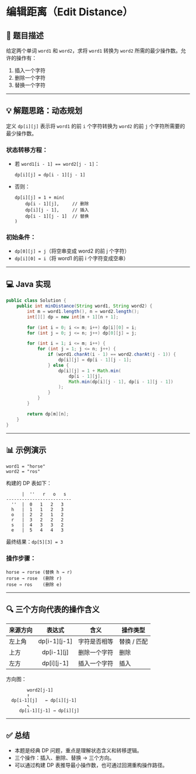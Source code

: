 
# 编辑距离（Edit Distance）

## 📌 题目描述

给定两个单词 `word1` 和 `word2`，求将 `word1` 转换为 `word2` 所需的最少操作数。允许的操作有：

1. 插入一个字符
2. 删除一个字符
3. 替换一个字符

---

## 💡 解题思路：动态规划

定义 `dp[i][j]` 表示将 `word1` 的前 `i` 个字符转换为 `word2` 的前 `j` 个字符所需要的最少操作数。

### 状态转移方程：

- 若 `word1[i - 1] == word2[j - 1]`：
  ```
  dp[i][j] = dp[i - 1][j - 1]
  ```
- 否则：
  ```
  dp[i][j] = 1 + min(
      dp[i - 1][j],     // 删除
      dp[i][j - 1],     // 插入
      dp[i - 1][j - 1]  // 替换
  )
  ```

### 初始条件：

- `dp[0][j] = j`（将空串变成 word2 的前 j 个字符）
- `dp[i][0] = i`（将 word1 的前 i 个字符变成空串）

---

## 💻 Java 实现

```java
public class Solution {
    public int minDistance(String word1, String word2) {
        int m = word1.length(), n = word2.length();
        int[][] dp = new int[m + 1][n + 1];

        for (int i = 0; i <= m; i++) dp[i][0] = i;
        for (int j = 0; j <= n; j++) dp[0][j] = j;

        for (int i = 1; i <= m; i++) {
            for (int j = 1; j <= n; j++) {
                if (word1.charAt(i - 1) == word2.charAt(j - 1)) {
                    dp[i][j] = dp[i - 1][j - 1];
                } else {
                    dp[i][j] = 1 + Math.min(
                        dp[i - 1][j],
                        Math.min(dp[i][j - 1], dp[i - 1][j - 1])
                    );
                }
            }
        }

        return dp[m][n];
    }
}
```

---

## 📊 示例演示

```text
word1 = "horse"
word2 = "ros"
```

构建的 DP 表如下：

```
      |  ''   r   o   s
-------------------------
  ''  |  0   1   2   3
  h   |  1   1   2   3
  o   |  2   2   1   2
  r   |  3   2   2   2
  s   |  4   3   3   2
  e   |  5   4   4   3
```

最终结果：`dp[5][3] = 3`

### 操作步骤：
```
horse → rorse (替换 h → r)
rorse → rose  (删除 r)
rose → ros    (删除 e)
```

---

## 🔍 三个方向代表的操作含义

| 来源方向 | 表达式        | 含义         | 操作类型   |
|----------|:--------------:|--------------|------------|
| 左上角   | dp[i-1][j-1]   | 字符是否相等 | 替换 / 匹配 |
| 上方     | dp[i-1][j]     | 删除一个字符 | 删除       |
| 左方     | dp[i][j-1]     | 插入一个字符 | 插入       |

方向图：

```
        word2[j-1]
        ↑
  dp[i-1][j]   ← dp[i][j-1]
        ↖
     dp[i-1][j-1] → dp[i][j]
```

---

## ✅ 总结

- 本题是经典 DP 问题，重点是理解状态含义和转移逻辑。
- 三个操作：插入、删除、替换 → 三个方向。
- 可以通过构建 DP 表推导最小操作数，也可通过回溯重构操作路径。
